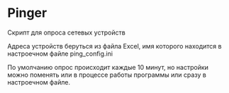 # Pinger
Скрипт для опроса сетевых устройств


Адреса устройств беруться из файла Excel, имя которого находится в настроечном файле ping_config.ini

По умолчанию опрос происходит каждые 10 минут, но настройки можно поменять или в процессе работы программы или сразу в настроечном файле.

